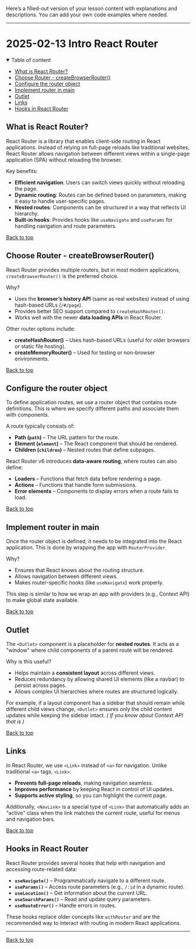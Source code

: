 Here’s a filled-out version of your lesson content with explanations and descriptions. You can add your own code examples where needed.

---

# 2025-02-13 Intro React Router

<details open>
  <summary>Table of content</summary>

- [What is React Router?](#what-is-react-router)
- [Choose Router - createBrowserRouter()](#choose-router---createbrowserrouter)
- [Configure the router object](#configure-the-router-object)
- [Implement router in main](#implement-router-in-main)
- [Outlet](#outlet)
- [Links](#links)
- [Hooks in React Router](#hooks-in-react-router)

</details>

## What is React Router?

React Router is a library that enables client-side routing in React applications. Instead of relying on full-page reloads like traditional websites, React Router allows navigation between different views within a single-page application (SPA) without reloading the browser.

Key benefits:

- **Efficient navigation**: Users can switch views quickly without reloading the page.
- **Dynamic routing**: Routes can be defined based on parameters, making it easy to handle user-specific pages.
- **Nested routes**: Components can be structured in a way that reflects UI hierarchy.
- **Built-in hooks**: Provides hooks like `useNavigate` and `useParams` for handling navigation and route parameters.

[Back to top](#2025-02-13-intro-react-router)

## Choose Router - createBrowserRouter()

React Router provides multiple routers, but in most modern applications, `createBrowserRouter()` is the preferred choice.

Why?

- Uses the **browser’s history API** (same as real websites) instead of using hash-based URLs (`/#/page`).
- Provides better SEO support compared to `createHashRouter()`.
- Works well with the newer **data loading APIs** in React Router.

Other router options include:

- **createHashRouter()** – Uses hash-based URLs (useful for older browsers or static file hosting).
- **createMemoryRouter()** – Used for testing or non-browser environments.

[Back to top](#2025-02-13-intro-react-router)

## Configure the router object

To define application routes, we use a router object that contains route definitions. This is where we specify different paths and associate them with components.

A route typically consists of:

- **Path (`path`)** – The URL pattern for the route.
- **Element (`element`)** – The React component that should be rendered.
- **Children (`children`)** – Nested routes that define subpages.

React Router v6 introduces **data-aware routing**, where routes can also define:

- **Loaders** – Functions that fetch data before rendering a page.
- **Actions** – Functions that handle form submissions.
- **Error elements** – Components to display errors when a route fails to load.

[Back to top](#2025-02-13-intro-react-router)

## Implement router in main

Once the router object is defined, it needs to be integrated into the React application. This is done by wrapping the app with `RouterProvider`.

Why?

- Ensures that React knows about the routing structure.
- Allows navigation between different views.
- Makes router-specific hooks (like `useNavigate`) work properly.

This step is similar to how we wrap an app with providers (e.g., Context API) to make global state available.

[Back to top](#2025-02-13-intro-react-router)

## Outlet

The `<Outlet>` component is a placeholder for **nested routes**. It acts as a "window" where child components of a parent route will be rendered.

Why is this useful?

- Helps maintain a **consistent layout** across different views.
- Reduces redundancy by allowing shared UI elements (like a navbar) to persist across pages.
- Allows complex UI hierarchies where routes are structured logically.

For example, if a layout component has a sidebar that should remain while different child views change, `<Outlet>` ensures only the child content updates while keeping the sidebar intact. _( If you know about Context API that is )_

[Back to top](#2025-02-13-intro-react-router)

## Links

In React Router, we use `<Link>` instead of `<a>` for navigation. Unlike traditional `<a>` tags, `<Link>`:

- **Prevents full-page reloads**, making navigation seamless.
- **Improves performance** by keeping React in control of UI updates.
- **Supports active styling**, so you can highlight the current page.

Additionally, `<NavLink>` is a special type of `<Link>` that automatically adds an "active" class when the link matches the current route, useful for menus and navigation bars.

[Back to top](#2025-02-13-intro-react-router)

## Hooks in React Router

React Router provides several hooks that help with navigation and accessing route-related data:

- **`useNavigate()`** – Programmatically navigate to a different route.
- **`useParams()`** – Access route parameters (e.g., `/:id` in a dynamic route).
- **`useLocation()`** – Get information about the current URL.
- **`useSearchParams()`** – Read and update query parameters.
- **`useRouteError()`** – Handle errors in routes.

These hooks replace older concepts like `withRouter` and are the recommended way to interact with routing in modern React applications.

---

[Back to top](#2025-02-13-intro-react-router)

